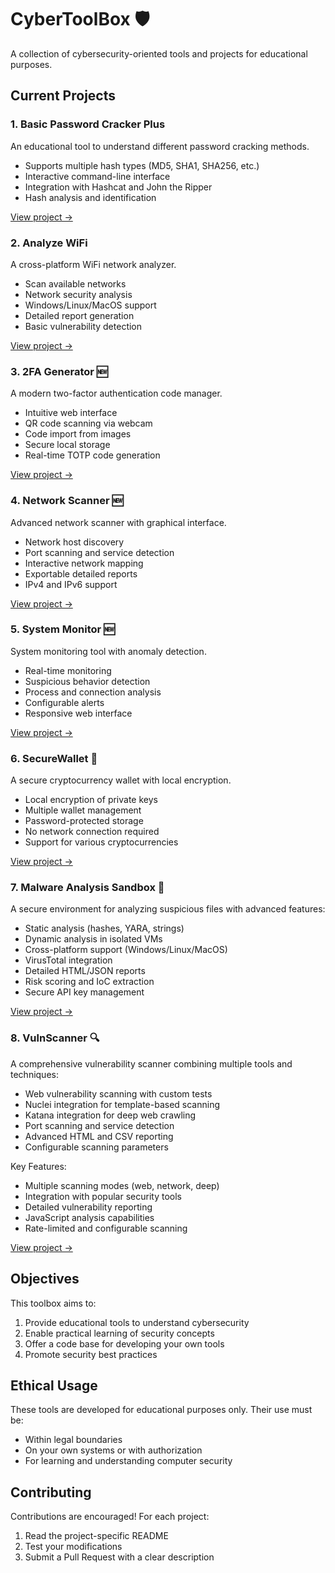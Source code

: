 # CyberToolBox 🛡️

A collection of cybersecurity-oriented tools and projects for educational purposes.

## Current Projects

### 1. Basic Password Cracker Plus
An educational tool to understand different password cracking methods.
- Supports multiple hash types (MD5, SHA1, SHA256, etc.)
- Interactive command-line interface
- Integration with Hashcat and John the Ripper
- Hash analysis and identification

[View project →](./BasicPasswordCracker/)

### 2. Analyze WiFi
A cross-platform WiFi network analyzer.
- Scan available networks
- Network security analysis
- Windows/Linux/MacOS support
- Detailed report generation
- Basic vulnerability detection

[View project →](./AnalyzeWiFi/)

### 3. 2FA Generator 🆕
A modern two-factor authentication code manager.
- Intuitive web interface
- QR code scanning via webcam
- Code import from images
- Secure local storage
- Real-time TOTP code generation

[View project →](./2fa-generator/)

### 4. Network Scanner 🆕
Advanced network scanner with graphical interface.
- Network host discovery
- Port scanning and service detection
- Interactive network mapping
- Exportable detailed reports
- IPv4 and IPv6 support

[View project →](./NetworkScanner/)

### 5. System Monitor 🆕
System monitoring tool with anomaly detection.
- Real-time monitoring
- Suspicious behavior detection
- Process and connection analysis
- Configurable alerts
- Responsive web interface

[View project →](./SystemMonitor/)

### 6. SecureWallet 🔐
A secure cryptocurrency wallet with local encryption.
- Local encryption of private keys
- Multiple wallet management
- Password-protected storage
- No network connection required
- Support for various cryptocurrencies

[View project →](./SecureWallet/)

### 7. Malware Analysis Sandbox 🔬
A secure environment for analyzing suspicious files with advanced features:
- Static analysis (hashes, YARA, strings)
- Dynamic analysis in isolated VMs
- Cross-platform support (Windows/Linux/MacOS)
- VirusTotal integration
- Detailed HTML/JSON reports
- Risk scoring and IoC extraction
- Secure API key management

[View project →](./Malware_sandbox/)

### 8. VulnScanner 🔍
A comprehensive vulnerability scanner combining multiple tools and techniques:
- Web vulnerability scanning with custom tests
- Nuclei integration for template-based scanning
- Katana integration for deep web crawling
- Port scanning and service detection
- Advanced HTML and CSV reporting
- Configurable scanning parameters

Key Features:
- Multiple scanning modes (web, network, deep)
- Integration with popular security tools
- Detailed vulnerability reporting
- JavaScript analysis capabilities
- Rate-limited and configurable scanning

[View project →](./VulnScanner/)

## Objectives

This toolbox aims to:
1. Provide educational tools to understand cybersecurity
2. Enable practical learning of security concepts
3. Offer a code base for developing your own tools
4. Promote security best practices

## Ethical Usage

These tools are developed for educational purposes only. Their use must be:
- Within legal boundaries
- On your own systems or with authorization
- For learning and understanding computer security

## Contributing

Contributions are encouraged! For each project:
1. Read the project-specific README
2. Test your modifications
3. Submit a Pull Request with a clear description

